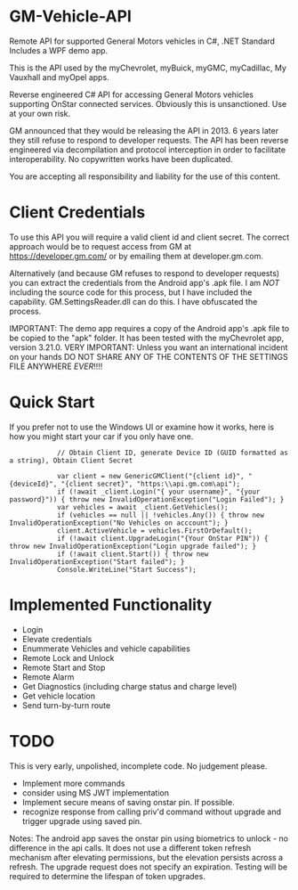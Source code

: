 # GM-Vehicle-API
Remote API for supported General Motors vehicles in C#, .NET Standard
Includes a WPF demo app.

This is the API used by the myChevrolet, myBuick, myGMC, myCadillac, My Vauxhall and myOpel apps.

Reverse engineered C# API for accessing General Motors vehicles supporting OnStar connected services.
Obviously this is unsanctioned. Use at your own risk.

GM announced that they would be releasing the API in 2013. 6 years later they still refuse to respond to developer requests.
The API has been reverse engineered via decompilation and protocol interception in order to facilitate interoperability. No copywritten works have been duplicated.

You are accepting all responsibility and liability for the use of this content.

# Client Credentials
To use this API you will require a valid client id and client secret. The correct approach would be to request access from GM at https://developer.gm.com/ or by emailing them at developer.gm.com.

Alternatively (and because GM refuses to respond to developer requests) you can extract the credentials from the Android app's .apk file.
I am _NOT_ including the source code for this process, but I have included the capability. GM.SettingsReader.dll can do this. I have obfuscated the process.

IMPORTANT: The demo app requires a copy of the Android app's .apk file to be copied to the "apk" folder. It has been tested with the myChevrolet app, version 3.21.0.
VERY IMPORTANT: Unless you want an international incident on your hands DO NOT SHARE ANY OF THE CONTENTS OF THE SETTINGS FILE ANYWHERE _EVER_!!!!


# Quick Start
If you prefer not to use the Windows UI or examine how it works, here is how you might start your car if you only have one.

```
            // Obtain Client ID, generate Device ID (GUID formatted as a string), Obtain Client Secret

            var client = new GenericGMClient("{client id}", "{deviceId}", "{client secret}", "https:\\api.gm.com\api");
            if (!await _client.Login("{ your username}", "{your password}")) { throw new InvalidOperationException("Login Failed"); }
            var vehicles = await _client.GetVehicles();
            if (vehicles == null || !vehicles.Any()) { throw new InvalidOperationException("No Vehicles on acccount"); }
            client.ActiveVehicle = vehicles.FirstOrDefault();
            if (!await client.UpgradeLogin("{Your OnStar PIN")) { throw new InvalidOperationException("Login upgrade failed"); }
            if (!await client.Start()) { throw new InvalidOperationException("Start failed"); }
            Console.WriteLine("Start Success");
```


# Implemented Functionality
* Login
* Elevate credentials
* Enummerate Vehicles and vehicle capabilities
* Remote Lock and Unlock
* Remote Start and Stop
* Remote Alarm
* Get Diagnostics (including charge status and charge level)
* Get vehicle location
* Send turn-by-turn route


# TODO
This is very early, unpolished, incomplete code. No judgement please.

* Implement more commands
* consider using MS JWT implementation
* Implement secure means of saving onstar pin. If possible.
* recognize response from calling priv'd command without upgrade and trigger upgrade using saved pin.

Notes: The android app saves the onstar pin using biometrics to unlock - no difference in the api calls. It does not use a different token refresh mechanism after elevating permissions, but the elevation persists across a refresh. The upgrade request does not specify an expiration. Testing will be required to determine the lifespan of token upgrades.

